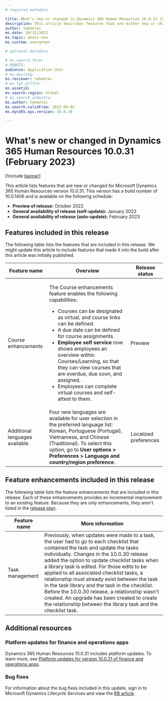 ```yaml
---
# required metadata

title: What's new or changed in Dynamics 365 Human Resources 10.0.31 (February 2023)
description: This article describes features that are either new or changed in the Microsoft Dynamics 365 Human Resources version 10.0.31 preview release.
author: twheeloc
ms.date: 10/12/2022
ms.topic: whats-new
ms.custom: evergreen

# optional metadata

# ms.search.form: 
# ROBOTS: 
audience: Application User
# ms.devlang: 
ms.reviewer: twheeloc
# ms.tgt_pltfrm: 
ms.assetid: 
ms.search.region: Global
# ms.search.industry: 
ms.author: twheeloc
ms.search.validFrom: 2022-09-02 
ms.dyn365.ops.version: 10.0.30

---
```


# What's new or changed in Dynamics 365 Human Resources 10.0.31 (February 2023)

[!include [banner](../../includes/preview-banner.md)]

This article lists features that are new or changed for Microsoft Dynamics 365 Human Resources version 10.0.31. This version has a build number of 10.0.1406 and is 
available on the following schedule:

- **Preview of release:** October 2022
- **General availability of release (self-update):** January 2023
- **General availability of release (auto-update):** February 2023

## Features included in this release

The following table lists the features that are included in this release. We might update this article to include features that made it into the build after this 
article was initially published.

| Feature name | Overview | Release status |
|----|----|----|
| Course enhancements | <p>The Course enhancements feature enables the following capabilities:</p><ul><li>Courses can be designated as virtual, and course links can be defined.</li><li>A due date can be defined for course assignments.</li><li>**Employee self service** now shows employees an overview within Courses/Learning, so that they can view courses that are overdue, due soon, and assigned.</li><li>Employees can complete virtual courses and self-attest to them.</li></ul><p> | Preview |
| Additional languages available | Four new languages are available for user selection in the preferred language list: Korean, Portuguese (Portugal), Vietnamese, and Chinese (Traditional). To select this option, go to **User options \> Preferences \> Language and country/region preference**. | Localized preferences |  

## Feature enhancements included in this release

The following table lists the feature enhancements that are included in this release. Each of these enhancements provides an incremental improvement to an existing 
feature. Because they are only enhancements, they aren't listed in the [release plan](/dynamics365-release-plan/2021wave2/finance-operations/dynamics365-finance).

| Feature name | More information |
|--------------|------------------|
| Task management | Previously, when updates were made to a task, the user had to go to each checklist that contained the task and update the tasks individually. Changes in the 10.0.30 release added the option to update checklist tasks when a library task is edited. For those edits to be applied to all associated checklist tasks, a relationship must already exist between the task in the task library and the task in the checklist. Before the 10.0.30 release, a relationship wasn't created. An upgrade has been created to create the relationship between the library task and the checklist task. |

## Additional resources

### Platform updates for finance and operations apps

Dynamics 365 Human Resources 10.0.31 includes platform updates. To learn more, see [Platform updates for version 10.0.31 of finance and operations apps](../../fin-ops-core/dev-itpro/get-started/whats-new-platform-updates-10-0-31.md).

### Bug fixes

For information about the bug fixes included in this update, sign in to Microsoft Dynamics Lifecycle Services and view the [KB article](https://fix.lcs.dynamics.com/Issue/Details?bugId=758525).
